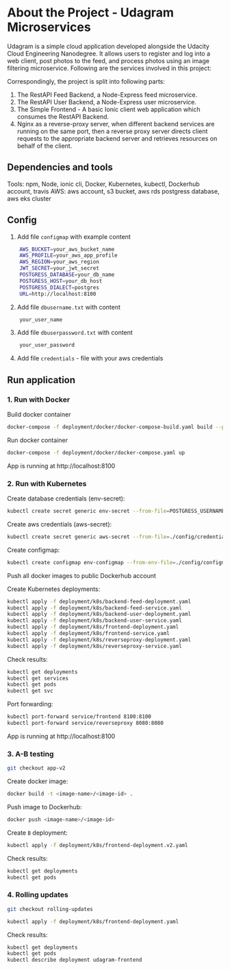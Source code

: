 # About the Project - Udagram Microservices
Udagram is a simple cloud application developed alongside the Udacity Cloud Engineering Nanodegree. It allows users to register and log into a web client, post photos to the feed, and process photos using an image filtering microservice. Following are the services involved in this project:

Correspondingly, the project is split into following parts:
1. The RestAPI Feed Backend, a Node-Express feed microservice.
1. The RestAPI User Backend, a Node-Express user microservice.
1. The Simple Frontend - A basic Ionic client web application which consumes the RestAPI Backend.
1. Nginx as a reverse-proxy server, when different backend services are running on the same port, then a reverse proxy server directs client requests to the appropriate backend server and retrieves resources on behalf of the client.  

## Dependencies and tools

Tools: npm, Node, ionic cli, Docker, Kubernetes, kubectl, Dockerhub account, travis
AWS: aws account, s3 bucket, aws rds postgress database, aws eks cluster

## Config

1. Add file `configmap` with example content

```bash
    AWS_BUCKET=your_aws_bucket_name
    AWS_PROFILE=your_aws_app_profile
    AWS_REGION=your_aws_region
    JWT_SECRET=your_jwt_secret
    POSTGRESS_DATABASE=your_db_name
    POSTGRESS_HOST=your_db_host
    POSTGRESS_DIALECT=postgres
    URL=http://localhost:8100 
```

2. Add file `dbusername.txt` with content

```bash
    your_user_name
```
3. Add file `dbuserpassword.txt` with content

```bash
    your_user_password
```
4. Add file `credentials` - file with your aws credentials

## Run application

### 1. Run with Docker

Build docker container
```bash
docker-compose -f deployment/docker/docker-compose-build.yaml build --parallel
```
Run docker container
```bash
docker-compose -f deployment/docker/docker-compose.yaml up
```

App is running at http://localhost:8100

### 2. Run with Kubernetes

Create database credentials (env-secret):
```bash
kubectl create secret generic env-secret --from-file=POSTGRESS_USERNAME=./config/dbusername.txt --from-file=POSTGRESS_PASSWORD=./config/dbuserpassword.txt
```

Create aws credentials (aws-secret):
```bash
kubectl create secret generic aws-secret --from-file=./config/credentials
```

Create configmap:
```bash
kubectl create configmap env-configmap --from-env-file=./config/configmap
```

Push all docker images to public Dockerhub account

Create Kubernetes deployments:

```bash
kubectl apply -f deployment/k8s/backend-feed-deployment.yaml
kubectl apply -f deployment/k8s/backend-feed-service.yaml
kubectl apply -f deployment/k8s/backend-user-deployment.yaml
kubectl apply -f deployment/k8s/backend-user-service.yaml
kubectl apply -f deployment/k8s/frontend-deployment.yaml
kubectl apply -f deployment/k8s/frontend-service.yaml
kubectl apply -f deployment/k8s/reverseproxy-deployment.yaml
kubectl apply -f deployment/k8s/reverseproxy-service.yaml
```

Check results:

```bash
kubectl get deployments
kubectl get services
kubectl get pods
kubectl get svc
```

Port forwarding:

```bash
kubectl port-forward service/frontend 8100:8100
kubectl port-forward service/reverseproxy 8080:8080
```

App is running at http://localhost:8100

### 3. A-B testing

```bash
git checkout app-v2
```

Create docker image:
```bash
docker build -t <image-name>/<image-id> .
```
Push image to Dockerhub:

```bash
docker push <image-name>/<image-id>
```

Create `B` deployment:

```bash
kubectl apply -f deployment/k8s/frontend-deployment.v2.yaml
```

Check results:

```bash
kubectl get deployments
kubectl get pods
```

### 4. Rolling updates

```bash
git checkout rolling-updates
```

```bash
kubectl apply -f deployment/k8s/frontend-deployment.yaml
```

Check results:

```bash
kubectl get deployments
kubectl get pods
kubectl describe deployment udagram-frontend
```
